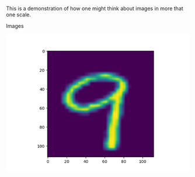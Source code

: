 
This is a demonstration of how one might think about images in more that one scale. 

Images

![mnist images](./assets/Figure_1.png "Logo Title Text 1")
